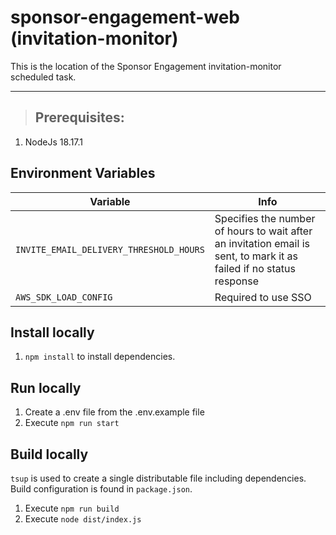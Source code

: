 # sponsor-engagement-web (invitation-monitor)

This is the location of the Sponsor Engagement invitation-monitor scheduled task.

---

> ## Prerequisites:

1. NodeJs 18.17.1

## Environment Variables

| Variable                                | Info                                                                                                                |
| --------------------------------------- | ------------------------------------------------------------------------------------------------------------------- |
| `INVITE_EMAIL_DELIVERY_THRESHOLD_HOURS` | Specifies the number of hours to wait after an invitation email is sent, to mark it as failed if no status response |
| `AWS_SDK_LOAD_CONFIG`                   | Required to use SSO                                                                                                 |

## Install locally

1. `npm install` to install dependencies.

## Run locally

1. Create a .env file from the .env.example file
2. Execute `npm run start`

## Build locally

`tsup` is used to create a single distributable file including dependencies. Build configuration is found in `package.json`.

1. Execute `npm run build`
2. Execute `node dist/index.js`
